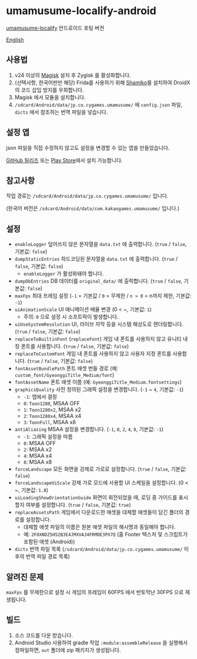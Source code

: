 # umamusume-localify-android
[umamusume-localify](https://github.com/GEEKiDoS/umamusume-localify) 안드로이드 포팅 버전

[English](README.md)

## 사용법
1. v24 이상의 [Magisk](https://github.com/topjohnwu/Magisk) 설치 후 Zygisk 를 활성화합니다.
2. (선택사항, 한국어판만 해당) Frida를 사용하기 위해 [Shamiko](https://github.com/LSPosed/LSPosed.github.io/releases)를 설치하여 DroidX의 코드 삽입 방지를 우회합니다.
3. Magisk 에서 모듈을 설치합니다.
4. `/sdcard/Android/data/jp.co.cygames.umamusume/` 에 `config.json` 파일, `dicts` 에서 참조하는 번역 파일을 넣습니다.

## 설정 앱
json 파일을 직접 수정하지 않고도 설정을 변경할 수 있는 앱을 만들었습니다.

[GitHub 릴리즈](https://github.com/Kimjio/umamusume-localify-android/releases) 또는 [Play Store](https://play.google.com/store/apps/details?id=com.kimjio.umamusumelocalify.settings)에서 설치 가능합니다.

## 참고사항
작업 경로는 `/sdcard/Android/data/jp.co.cygames.umamusume/` 입니다.

(한국어 버전은 `/sdcard/Android/data/com.kakaogames.umamusume/` 입니다.)

## 설정
- `enableLogger` 덮어쓰지 않은 문자열을 `data.txt` 에 출력합니다. (`true` / `false`, 기본값: `false`)
- `dumpStaticEntries` 하드코딩된 문자열을 `data.txt` 에 출력합니다. (`true` / `false`, 기본값: `false`)
  - `enableLogger` 가 활성화돼야 합니다.
- `dumpDbEntries` DB 데이터를 `original_data/` 에 출력합니다. (`true` / `false`, 기본값: `false`)
- `maxFps` 최대 프레임 설정 (`-1` = 기본값 / `0` = 무제한 / `n > 0` = n까지 제한, 기본값: `-1`)
- `uiAnimationScale` UI 애니메이션 배율 변경 (0 < ~, 기본값: `1`)
  - 주의: `0` 으로 설정 시 소프트락이 발생합니다.
- `uiUseSystemResolution` UI, 라이브 자막 등을 시스템 해상도로 렌더링합니다. (`true` / `false`, 기본값: `false`)
- `replaceToBuiltinFont` (`replaceFont`) 게임 내 폰트를 사용하지 않고 유니티 내장 폰트를 사용합니다. (`true` / `false`, 기본값: `false`)
- `replaceToCustomFont` 게임 내 폰트를 사용하지 않고 사용자 지정 폰트를 사용합니다. (`true` / `false`, 기본값: `false`)
- `fontAssetBundlePath` 폰트 애셋 번들 경로 (예: `custom_font/GyeonggiTitle_Medium/font`)
- `fontAssetName` 폰트 애셋 이름 (예: `GyeonggiTitle_Medium.fontsettings`)
- `graphicsQuality` 사전 정의된 그래픽 설정을 변경합니다. (`-1` ~ `4`, 기본값: `-1`)
  - `-1`: 앱에서 결정
  - `0`: `Toon1280`, MSAA OFF
  - `1`: `Toon1280x2`, MSAA x2
  - `2`: `Toon1280x4`, MSAA x4
  - `3`: `ToonFull`, MSAA x8
- `antiAliasing` MSAA 설정을 변경합니다. (`-1`, `0`, `2`, `4`, `8`, 기본값: `-1`)
  - `-1`: 그래픽 설정을 따름
  - `0`: MSAA OFF
  - `2`: MSAA x2
  - `4`: MSAA x4
  - `8`: MSAA x8
- `forceLandscape` 모든 화면을 강제로 가로로 설정합니다. (`true` / `false`, 기본값: `false`)
- `forceLandscapeUiScale` 강제 가로 모드에 사용할 UI 스케일을 설정합니다. (0 < ~, 기본값: `1.8`)
- `uiLoadingShowOrientationGuide` 화면이 회전되었을 때, 로딩 중 가이드를 표시할지 여부를 설정합니다. (`true` / `false`, 기본값: `true`)
- `replaceAssetsPath` 게임에서 다운로드한 애셋을 대체할 애셋들이 담긴 폴더의 경로를 설정합니다.
  - 대체할 애셋 파일의 이름은 원본 애셋 파일의 해시명과 동일해야 합니다.
  - 예: `2FOXNDZ5H52B3E4JMXVAJ4FRMDE3PX7Q` (홈 Footer 텍스처 및 스크립트가 포함된 애셋 (Android))
- `dicts` 번역 파일 목록 (`/sdcard/Android/data/jp.co.cygames.umamusume/` 이후의 번역 파일 경로 목록)

## 알려진 문제
`maxFps` 를 무제한으로 설정 시 게임의 프레임이 60FPS 에서 반토막난 30FPS 으로 재생됩니다.

## 빌드
1. 소스 코드를 다운 받습니다.
2. Android Studio 사용하여 gradle 작업 `:module:assembleRelease` 을 실행해서 컴파일하면, `out` 폴더에 zip 패키지가 생성됩니다.

